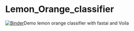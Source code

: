 # Lemon_Orange_classifier
[![Binder](https://mybinder.org/badge_logo.svg)](https://mybinder.org/v2/gh/egliette/Lemon_Orange_classifier/HEAD?urlpath=%2Fvoila%2Frender%2FLemon_Orange_Classifier.ipynb)Demo lemon orange classifier with fastai and Voila
